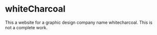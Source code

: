 # whiteCharcoal
This a website for a graphic design company name whitecharcoal.
This is not a complete work.
